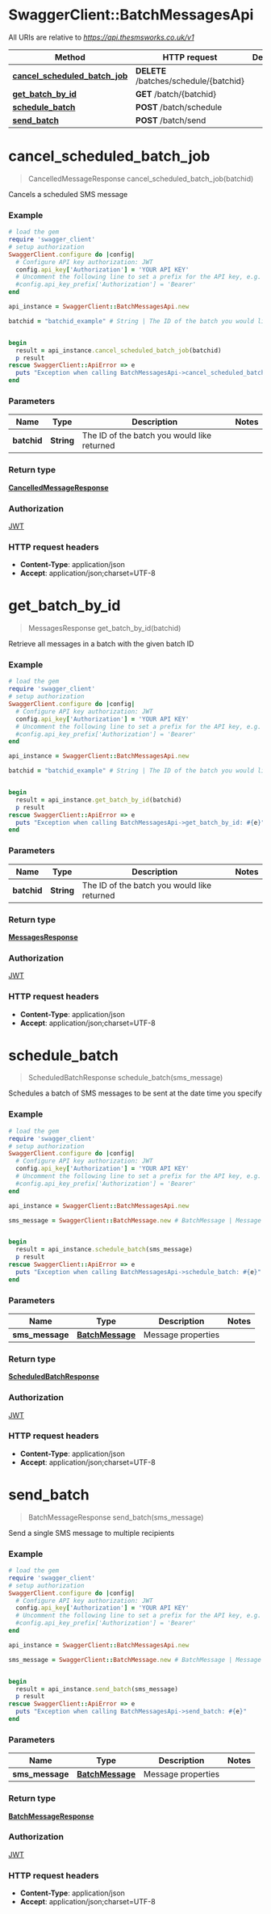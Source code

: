 # SwaggerClient::BatchMessagesApi

All URIs are relative to *https://api.thesmsworks.co.uk/v1*

Method | HTTP request | Description
------------- | ------------- | -------------
[**cancel_scheduled_batch_job**](BatchMessagesApi.md#cancel_scheduled_batch_job) | **DELETE** /batches/schedule/{batchid} | 
[**get_batch_by_id**](BatchMessagesApi.md#get_batch_by_id) | **GET** /batch/{batchid} | 
[**schedule_batch**](BatchMessagesApi.md#schedule_batch) | **POST** /batch/schedule | 
[**send_batch**](BatchMessagesApi.md#send_batch) | **POST** /batch/send | 


# **cancel_scheduled_batch_job**
> CancelledMessageResponse cancel_scheduled_batch_job(batchid)



Cancels a scheduled SMS message

### Example
```ruby
# load the gem
require 'swagger_client'
# setup authorization
SwaggerClient.configure do |config|
  # Configure API key authorization: JWT
  config.api_key['Authorization'] = 'YOUR API KEY'
  # Uncomment the following line to set a prefix for the API key, e.g. 'Bearer' (defaults to nil)
  #config.api_key_prefix['Authorization'] = 'Bearer'
end

api_instance = SwaggerClient::BatchMessagesApi.new

batchid = "batchid_example" # String | The ID of the batch you would like returned


begin
  result = api_instance.cancel_scheduled_batch_job(batchid)
  p result
rescue SwaggerClient::ApiError => e
  puts "Exception when calling BatchMessagesApi->cancel_scheduled_batch_job: #{e}"
end
```

### Parameters

Name | Type | Description  | Notes
------------- | ------------- | ------------- | -------------
 **batchid** | **String**| The ID of the batch you would like returned | 

### Return type

[**CancelledMessageResponse**](CancelledMessageResponse.md)

### Authorization

[JWT](../README.md#JWT)

### HTTP request headers

 - **Content-Type**: application/json
 - **Accept**: application/json;charset=UTF-8



# **get_batch_by_id**
> MessagesResponse get_batch_by_id(batchid)



Retrieve all messages in a batch with the given batch ID

### Example
```ruby
# load the gem
require 'swagger_client'
# setup authorization
SwaggerClient.configure do |config|
  # Configure API key authorization: JWT
  config.api_key['Authorization'] = 'YOUR API KEY'
  # Uncomment the following line to set a prefix for the API key, e.g. 'Bearer' (defaults to nil)
  #config.api_key_prefix['Authorization'] = 'Bearer'
end

api_instance = SwaggerClient::BatchMessagesApi.new

batchid = "batchid_example" # String | The ID of the batch you would like returned


begin
  result = api_instance.get_batch_by_id(batchid)
  p result
rescue SwaggerClient::ApiError => e
  puts "Exception when calling BatchMessagesApi->get_batch_by_id: #{e}"
end
```

### Parameters

Name | Type | Description  | Notes
------------- | ------------- | ------------- | -------------
 **batchid** | **String**| The ID of the batch you would like returned | 

### Return type

[**MessagesResponse**](MessagesResponse.md)

### Authorization

[JWT](../README.md#JWT)

### HTTP request headers

 - **Content-Type**: application/json
 - **Accept**: application/json;charset=UTF-8



# **schedule_batch**
> ScheduledBatchResponse schedule_batch(sms_message)



Schedules a batch of SMS messages to be sent at the date time you specify

### Example
```ruby
# load the gem
require 'swagger_client'
# setup authorization
SwaggerClient.configure do |config|
  # Configure API key authorization: JWT
  config.api_key['Authorization'] = 'YOUR API KEY'
  # Uncomment the following line to set a prefix for the API key, e.g. 'Bearer' (defaults to nil)
  #config.api_key_prefix['Authorization'] = 'Bearer'
end

api_instance = SwaggerClient::BatchMessagesApi.new

sms_message = SwaggerClient::BatchMessage.new # BatchMessage | Message properties


begin
  result = api_instance.schedule_batch(sms_message)
  p result
rescue SwaggerClient::ApiError => e
  puts "Exception when calling BatchMessagesApi->schedule_batch: #{e}"
end
```

### Parameters

Name | Type | Description  | Notes
------------- | ------------- | ------------- | -------------
 **sms_message** | [**BatchMessage**](BatchMessage.md)| Message properties | 

### Return type

[**ScheduledBatchResponse**](ScheduledBatchResponse.md)

### Authorization

[JWT](../README.md#JWT)

### HTTP request headers

 - **Content-Type**: application/json
 - **Accept**: application/json;charset=UTF-8



# **send_batch**
> BatchMessageResponse send_batch(sms_message)



Send a single SMS message to multiple recipients

### Example
```ruby
# load the gem
require 'swagger_client'
# setup authorization
SwaggerClient.configure do |config|
  # Configure API key authorization: JWT
  config.api_key['Authorization'] = 'YOUR API KEY'
  # Uncomment the following line to set a prefix for the API key, e.g. 'Bearer' (defaults to nil)
  #config.api_key_prefix['Authorization'] = 'Bearer'
end

api_instance = SwaggerClient::BatchMessagesApi.new

sms_message = SwaggerClient::BatchMessage.new # BatchMessage | Message properties


begin
  result = api_instance.send_batch(sms_message)
  p result
rescue SwaggerClient::ApiError => e
  puts "Exception when calling BatchMessagesApi->send_batch: #{e}"
end
```

### Parameters

Name | Type | Description  | Notes
------------- | ------------- | ------------- | -------------
 **sms_message** | [**BatchMessage**](BatchMessage.md)| Message properties | 

### Return type

[**BatchMessageResponse**](BatchMessageResponse.md)

### Authorization

[JWT](../README.md#JWT)

### HTTP request headers

 - **Content-Type**: application/json
 - **Accept**: application/json;charset=UTF-8



